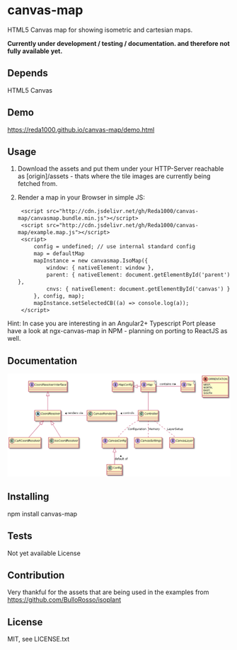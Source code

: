 # canvas-map
HTML5 Canvas map for showing isometric and cartesian maps. 

__Currently under development / testing / documentation. and therefore not fully available yet.__

## Depends
HTML5 Canvas

## Demo
https://reda1000.github.io/canvas-map/demo.html

## Usage
1. Download the assets and put them under your HTTP-Server reachable as [origin]/assets - thats where the tile images are currently being fetched from.
2. Render a map in your Browser in simple JS:


        <script src="http://cdn.jsdelivr.net/gh/Reda1000/canvas-map/canvasmap.bundle.min.js"></script>
        <script src="http://cdn.jsdelivr.net/gh/Reda1000/canvas-map/example.map.js"></script>
        <script>
            config = undefined; // use internal standard config
            map = defaultMap
            mapInstance = new canvasmap.IsoMap({
                window: { nativeElement: window },
                parent: { nativeElement: document.getElementById('parent') },
                cnvs: { nativeElement: document.getElementById('canvas') }
            }, config, map);
            mapInstance.setSelectedCB((a) => console.log(a));
        </script>

Hint: In case you are interesting in an Angular2+ Typescript Port please have a look at ngx-canvas-map in NPM - planning on porting to ReactJS as well.

## Documentation
<!-- 
@startuml

interface CoordResolverInterface
abstract class CoordResolver
class CartCoordResolver
class IsoCoordResolver

CoordResolverInterface <|-- CoordResolver
CoordResolver <|-- CartCoordResolver
CoordResolver <|-- IsoCoordResolver

interface CanvasConfig
class Config

CanvasConfig <|-- Config : default of <

interface CanvasSettings

interface CanvasLayer

class CanvasRenderer
class Controller
Controller -left- CanvasRenderer : controls >
CanvasRenderer -left- CoordResolver : renders via >
Controller .. CanvasSettings : Memory
Controller .. CanvasLayer : LayerSetup
Controller .. CanvasConfig : Configuration

interface MapConfig
interface Map<T>
interface Tile<T>
MapConfig <|-right- Map
Map -right- Tile : contains n >
Map -- Controller

enum ORRIENTATION {
WEST,
NORTH,
EAST,
SOUTH
}

@enduml
-->
![alt text](https://github.com/Reda1000/canvas-map/blob/master/diagram.png)

## Installing
npm install canvas-map

## Tests
Not yet available
License

## Contribution
Very thankful for the assets that are being used in the examples from https://github.com/BulloRosso/isoplant

## License
MIT, see LICENSE.txt

